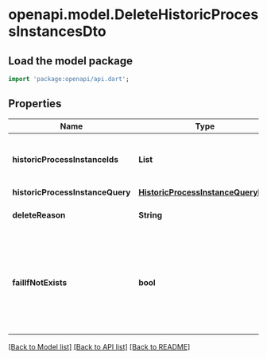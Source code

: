 # openapi.model.DeleteHistoricProcessInstancesDto

## Load the model package
```dart
import 'package:openapi/api.dart';
```

## Properties
Name | Type | Description | Notes
------------ | ------------- | ------------- | -------------
**historicProcessInstanceIds** | **List<String>** | A list historic process instance ids to delete. | [optional] [default to const []]
**historicProcessInstanceQuery** | [**HistoricProcessInstanceQueryDto**](HistoricProcessInstanceQueryDto.md) |  | [optional] 
**deleteReason** | **String** | A string with delete reason. | [optional] 
**failIfNotExists** | **bool** | If set to `false`, the request will still be successful if one ore more of the process ids are not found. | [optional] 

[[Back to Model list]](../README.md#documentation-for-models) [[Back to API list]](../README.md#documentation-for-api-endpoints) [[Back to README]](../README.md)


